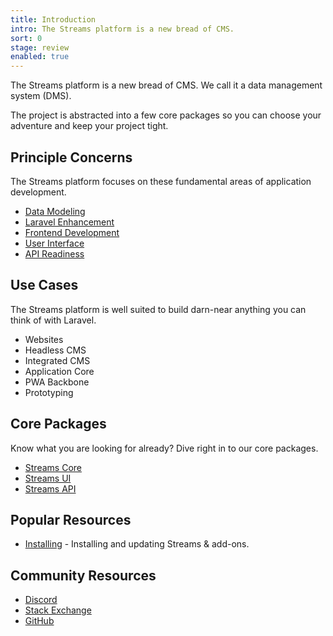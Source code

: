 ```yaml
---
title: Introduction
intro: The Streams platform is a new bread of CMS.
sort: 0
stage: review
enabled: true
---
```


The Streams platform is a new bread of CMS. We call it a data management system (DMS).

The project is abstracted into a few core packages so you can choose your adventure and keep your project tight.

## Principle Concerns

The Streams platform focuses on these fundamental areas of application development.

- [Data Modeling](streams)
- [Laravel Enhancement](core)
- [Frontend Development](frontend)
- [User Interface](ui)
- [API Readiness](api)

## Use Cases

The Streams platform is well suited to build darn-near anything you can think of with Laravel.

- Websites
- Headless CMS
- Integrated CMS
- Application Core
- PWA Backbone
- Prototyping

## Core Packages

Know what you are looking for already? Dive right in to our core packages.

- [Streams Core](docs/core/introduction)
- [Streams UI](docs/ui/introduction)
- [Streams API](docs/api/introduction)

## Popular Resources

- [Installing](installation) - Installing and updating Streams & add-ons.
<!-- - [Addons](/addons) - Explore addons available for the Streams platform. -->

## Community Resources

- [Discord](https://discord.gg/vhz8NZC)
- [Stack Exchange](https://stackoverflow.com/search?q=laravel+streams)
- [GitHub](https://github.com/anomalylabs/streams)
<!-- - [YouTube](https://www.youtube.com/user/AIWebSystems) -->
